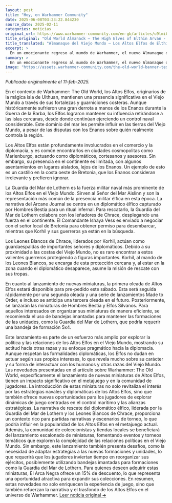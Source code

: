 ```yaml
---
layout: post
title: "Hoy, en Warhammer Community"
date: 2025-06-08T03:23:22.844230
source_date: 2025-02-11
categories: noticias
original_url: https://www.warhammer-community.com/en-gb/articles/u9lmibri/old-world-almanack-the-high-elves-of-elthin-arvan/
title_original: "Old World Almanack – The High Elves of Elthin Arvan - Warhammer Community"
title_translated: "Almanaque del Viejo Mundo – Los Altos Elfos de Elthin Arvan - Comunidad Warhammer"
excerpt: >
  En un emocionante regreso al mundo de Warhammer, el nuevo Almanaque del Viejo Mundo se centra en la poderosa presencia de los Altos Elfos en el Viejo Mundo. Desde sus bastiones costeros hasta su influencia en el comercio y la diplomacia, los Altos Elfos continúan siendo una fuerza naval formidable. Con la inminente llegada de estos majestuosos seres al campo de batalla, el Arcane Journal nos sumerge en una narrativa intrigante donde un diplomático elfo es capturado por hombres bestia, desatando una misión de rescate liderada por la Guardia del Mar de Lothern y los valientes Leones Blancos de Chrace. Prepárate para explorar un capítulo fascinante de la historia élfica en Warhammer.
summary: >
  En un emocionante regreso al mundo de Warhammer, el nuevo Almanaque del Viejo Mundo se centra en la poderosa presencia de los Altos Elfos en el Viejo Mundo. Desde sus bastiones costeros hasta su influencia en el comercio y la diplomacia, los Altos Elfos continúan siendo una fuerza naval formidable. Con la inminente llegada de estos majestuosos seres al campo de batalla, el Arcane Journal nos sumerge en una narrativa intrigante donde un diplomático elfo es capturado por hombres bestia, desatando una misión de rescate liderada por la Guardia del Mar de Lothern y los valientes Leones Blancos de Chrace. Prepárate para explorar un capítulo fascinante de la historia élfica en Warhammer.
image: "https://assets.warhammer-community.com/the-old-world-banner-test.jpg"
---
```


*Publicado originalmente el 11-feb-2025.*

En el contexto de Warhammer: The Old World, los Altos Elfos, originarios de la mágica isla de Ulthuan, mantienen una presencia significativa en el Viejo Mundo a través de sus fortalezas y guarniciones costeras. Aunque históricamente sufrieron una gran derrota a manos de los Enanos durante la Guerra de la Barba, los Elfos lograron mantener su influencia retirándose a las islas cercanas, desde donde continúan ejerciendo un control naval considerable. Este dominio del mar les permite influir en las tierras del Viejo Mundo, a pesar de las disputas con los Enanos sobre quién realmente controla la región.

Los Altos Elfos están profundamente involucrados en el comercio y la diplomacia, y es común encontrarlos en ciudades cosmopolitas como Marienburgo, actuando como diplomáticos, cortesanos y asesores. Sin embargo, su presencia en el continente es limitada, con algunos asentamientos en lugares aislados, lejos de los Enanos. Un ejemplo de esto es un castillo en la costa oeste de Bretonia, que los Enanos consideran irrelevante y prefieren ignorar.

La Guardia del Mar de Lothern es la fuerza militar naval más prominente de los Altos Elfos en el Viejo Mundo. Sirven al Señor del Mar Aislinn y son la representación más común de la presencia militar élfica en esta época. La narrativa del Arcane Journal se centra en un diplomático élfico capturado por Hombres Bestia para un ritual infernal. Para rescatarlo, la Guardia del Mar de Lothern colabora con los leñadores de Chrace, desplegando una fuerza en el continente. El Comandante Ishaya Vess es enviado a negociar con el señor local de Bretonia para obtener permiso para desembarcar, mientras que Korhil y sus guerreros ya están en la búsqueda.

Los Leones Blancos de Chrace, liderados por Korhil, actúan como guardaespaldas de importantes señores y diplomáticos. Debido a su proximidad a las costas del Viejo Mundo, no es raro encontrar a estos valientes guerreros protegiendo a figuras importantes. Korhil, al mando de los Leones Blancos, se encarga de esta protección cercana y, al estar en la zona cuando el diplomático desaparece, asume la misión de rescate con sus tropas.

En cuanto al lanzamiento de nuevas miniaturas, la primera oleada de Altos Elfos estará disponible para pre-pedido este sábado. Esta será seguida rápidamente por una segunda oleada y una serie de lanzamientos Made to Order, e incluso se anticipa una tercera oleada en el futuro. Posteriormente, se lanzarán las miniaturas de Hombres Bestia y Elfos Silvanos. Para aquellos interesados en organizar sus miniaturas de manera eficiente, se recomienda el uso de bandejas imantadas para mantener las formaciones de las unidades, como la Guardia del Mar de Lothern, que podría requerir una bandeja de formación 5x4.

Este lanzamiento es parte de un esfuerzo más amplio por explorar la política y las relaciones de los Altos Elfos en el Viejo Mundo, mostrando su actitud hacia otras razas y su enfoque pragmático hacia la diplomacia. Aunque respetan las formalidades diplomáticas, los Elfos no dudan en actuar según sus propios intereses, lo que revela mucho sobre su carácter y su forma de interactuar con los humanos y otras razas del Viejo Mundo.
Las novedades presentadas en el artículo sobre Warhammer: The Old World, específicamente el lanzamiento de nuevas miniaturas de Altos Elfos, tienen un impacto significativo en el metajuego y en la comunidad de jugadores. La introducción de estas miniaturas no solo revitaliza el interés por las estrategias navales y diplomáticas de los Altos Elfos, sino que también ofrece nuevas oportunidades para los jugadores de explorar dinámicas de juego centradas en el control marítimo y las alianzas estratégicas. La narrativa de rescate del diplomático élfico, liderada por la Guardia del Mar de Lothern y los Leones Blancos de Chrace, proporciona un contexto rico para partidas narrativas y escenarios de torneo, lo que podría influir en la popularidad de los Altos Elfos en el metajuego actual. Además, la comunidad de coleccionistas y tiendas locales se beneficiará del lanzamiento escalonado de miniaturas, fomentando eventos y torneos temáticos que exploren la complejidad de las relaciones políticas en el Viejo Mundo. Sin embargo, este lanzamiento también presenta desafíos, como la necesidad de adaptar estrategias a las nuevas formaciones y unidades, lo que requerirá que los jugadores inviertan tiempo en reorganizar sus ejércitos, posiblemente utilizando bandejas imantadas para formaciones como la Guardia del Mar de Lothern. Para quienes deseen adquirir estas miniaturas, El Arca Negra ofrece un 15% de descuento, lo que representa una oportunidad atractiva para expandir sus colecciones. En resumen, estas novedades no solo enriquecen la experiencia de juego, sino que también refuerzan la narrativa y el trasfondo de los Altos Elfos en el universo de Warhammer.
[Leer noticia original ➜](https://www.warhammer-community.com/en-gb/articles/u9lmibri/old-world-almanack-the-high-elves-of-elthin-arvan/)
